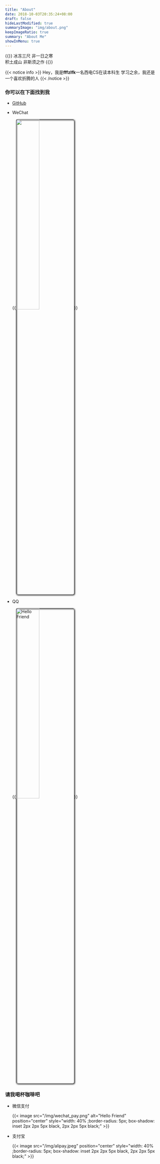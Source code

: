 ```yaml
---
title: "About"
date: 2018-10-03T20:35:24+08:00
draft: false
hideLastModified: true
summaryImage: "img/about.png"
keepImageRatio: true
summary: "About Me"
showInMenu: true
---
```


{{<notice note>}}
冰冻三尺 非一日之寒  
积土成山 非斯须之作
{{</notice>}}

{{< notice info >}}
Hey，我是**fffzlfk**一名西电CS在读本科生
学习之余，我还是一个喜欢折腾的人
{{< /notice >}}
### 你可以在下面找到我

* [GitHub](https://github.com)
* WeChat

  {{<image src="/img/wechat.jpeg" position="center" style="width: 40% ;border-radius: 5px; box-shadow: inset 2px 2px 5px black, 2px 2px 5px black;">}}

* QQ

  {{<image src="/img/qq.jpeg" alt="Hello Friend" position="center" style="width: 40% ;border-radius: 5px; box-shadow: inset 2px 2px 5px black, 2px 2px 5px black;" >}}

### 请我喝杯咖啡吧

* 微信支付

  {{< image src="/img/wechat_pay.png" alt="Hello Friend" position="center" style="width: 40% ;border-radius: 5px; box-shadow: inset 2px 2px 5px black, 2px 2px 5px black;" >}}


* 支付宝

  {{< image src="/img/alipay.jpeg" position="center" style="width: 40% ;border-radius: 5px; box-shadow: inset 2px 2px 5px black, 2px 2px 5px black;" >}}

